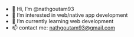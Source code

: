 - 👋 Hi, I’m @nathgoutam93
- 👀 I’m interested in web/native app development
- 🌱 I’m currently learning web development
- 📫 contact me: nathgoutam93@gmail.com 

<!---
nathgoutam93/nathgoutam93 is a ✨ special ✨ repository because its `README.md` (this file) appears on your GitHub profile.
You can click the Preview link to take a look at your changes.
--->
